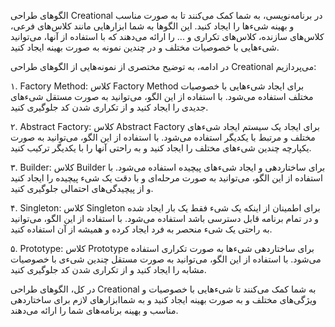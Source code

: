 الگوهای طراحی Creational در برنامه‌نویسی، به شما کمک می‌کنند تا به صورت مناسب و بهینه شیء‌ها را ایجاد کنید. این الگوها به شما ابزارهایی مانند کلاس‌های فرعی، کلاس‌های سازنده، کلاس‌های تکراری و ... را ارائه می‌دهند که با استفاده از آنها، می‌توانید شیء‌هایی با خصوصیات مختلف و در چندین نمونه به صورت بهینه ایجاد کنید.

در ادامه، به توضیح مختصری از نمونه‌هایی از الگوهای طراحی Creational می‌پردازیم:

۱. Factory Method:
کلاس Factory Method برای ایجاد شیء‌هایی با خصوصیات مختلف استفاده می‌شود. با استفاده از این الگو، می‌توانید به صورت مستقل شیء‌های جدیدی را ایجاد کنید و از تکراری شدن کد جلوگیری کنید.

۲. Abstract Factory:
کلاس Abstract Factory برای ایجاد یک سیستم ایجاد شیء‌های مختلف و مرتبط با یکدیگر استفاده می‌شود. با استفاده از این الگو، می‌توانید به صورت یکپارچه چندین شیء‌های مختلف را ایجاد کنید و به راحتی آنها را با یکدیگر ترکیب کنید.

۳. Builder:
کلاس Builder برای ساختاردهی و ایجاد شیء‌های پیچیده استفاده می‌شود. با استفاده از این الگو، می‌توانید به صورت مرحله‌ای و با دقت یک شیء پیچیده را ایجاد کنید و از پیچیدگی‌های احتمالی جلوگیری کنید.

۴. Singleton:
کلاس Singleton برای اطمینان از اینکه یک شیء فقط یک بار ایجاد شده و در تمام برنامه قابل دسترسی باشد استفاده می‌شود. با استفاده از این الگو، می‌توانید به راحتی یک شیء منحصر به فرد ایجاد کرده و همیشه از آن استفاده کنید.

۵. Prototype:
کلاس Prototype برای ساختاردهی شیء‌ها به صورت تکراری استفاده می‌شود. با استفاده از این الگو، می‌توانید به صورت مستقل چندین شیء‌ی با خصوصیات مشابه را ایجاد کنید و از تکراری شدن کد جلوگیری کنید.

در کل، الگوهای طراحی Creational به شما کمک می‌کنند تا شیء‌هایی با خصوصیات و ویژگی‌های مختلف و به صورت بهینه ایجاد کنید و به شماابزارهای لازم برای ساختاردهی مناسب و بهینه برنامه‌های شما را ارائه می‌دهند.
